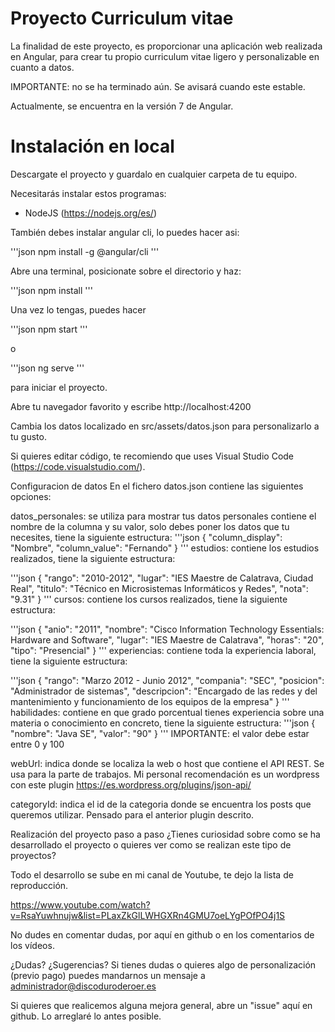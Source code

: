 # Proyecto Curriculum vitae

La finalidad de este proyecto, es proporcionar una aplicación web realizada en Angular, para crear tu propio curriculum vitae ligero y personalizable en cuanto a datos.

IMPORTANTE: no se ha terminado aún. Se avisará cuando este estable.

Actualmente, se encuentra en la versión 7 de Angular.

# Instalación en local

Descargate el proyecto y guardalo en cualquier carpeta de tu equipo.

Necesitarás instalar estos programas:

- NodeJS (https://nodejs.org/es/)

También debes instalar angular cli, lo puedes hacer asi:

'''json
npm install -g @angular/cli
'''

Abre una terminal, posicionate sobre el directorio y haz:

'''json
npm install
'''

Una vez lo tengas, puedes hacer

'''json
npm start
'''

o

'''json
ng serve
'''

para iniciar el proyecto.

Abre tu navegador favorito y escribe http://localhost:4200

Cambia los datos localizado en src/assets/datos.json para personalizarlo a tu gusto.

Si quieres editar código, te recomiendo que uses Visual Studio Code (https://code.visualstudio.com/).

Configuracion de datos
En el fichero datos.json contiene las siguientes opciones:

datos_personales: se utiliza para mostrar tus datos personales contiene el nombre de la columna y su valor, solo debes poner los datos que tu necesites, tiene la siguiente estructura:
'''json
{
      "column_display": "Nombre",
      "column_value": "Fernando"
}
'''
estudios: contiene los estudios realizados, tiene la siguiente estructura:

'''json
{
    "rango": "2010-2012",
    "lugar": "IES Maestre de Calatrava, Ciudad Real",
    "titulo": "Técnico en Microsistemas Informáticos y Redes",
    "nota": "9.31"
}
'''
cursos: contiene los cursos realizados, tiene la siguiente estructura:

'''json
{
    "anio": "2011",
    "nombre": "Cisco Information Technology Essentials: Hardware and Software",
    "lugar": "IES Maestre de Calatrava",
    "horas": "20",
    "tipo": "Presencial"
}
'''
experiencias: contiene toda la experiencia laboral, tiene la siguiente estructura:

'''json
{
    "rango": "Marzo 2012 - Junio 2012",
    "compania": "SEC",
    "posicion": "Administrador de sistemas",
    "descripcion": "Encargado de las redes y del mantenimiento y funcionamiento de los equipos de la empresa"
}
'''
habilidades: contiene en que grado porcentual tienes experiencia sobre una materia o conocimiento en concreto, tiene la siguiente estructura:
'''json
{
    "nombre": "Java SE",
    "valor": "90"
}
'''
IMPORTANTE: el valor debe estar entre 0 y 100

webUrl: indica donde se localiza la web o host que contiene el API REST. Se usa para la parte de trabajos. Mi personal recomendación es un wordpress con este plugin https://es.wordpress.org/plugins/json-api/

categoryId: indica el id de la categoria donde se encuentra los posts que queremos utilizar. Pensado para el anterior plugin descrito.

Realización del proyecto paso a paso
¿Tienes curiosidad sobre como se ha desarrollado el proyecto o quieres ver como se realizan este tipo de proyectos?

Todo el desarrollo se sube en mi canal de Youtube, te dejo la lista de reproducción.

https://www.youtube.com/watch?v=RsaYuwhnujw&list=PLaxZkGlLWHGXRn4GMU7oeLYgPOfPO4j1S

No dudes en comentar dudas, por aquí en github o en los comentarios de los vídeos.

¿Dudas? ¿Sugerencias?
Si tienes dudas o quieres algo de personalización (previo pago) puedes mandarnos un mensaje a administrador@discoduroderoer.es

Si quieres que realicemos alguna mejora general, abre un "issue" aquí en github. Lo arreglaré lo antes posible.

